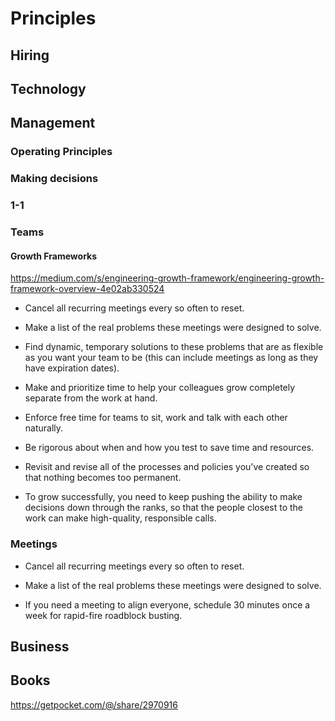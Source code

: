 # Principles

## Hiring

## Technology

## Management

### Operating Principles

### Making decisions

### 1-1

### Teams

#### Growth Frameworks
https://medium.com/s/engineering-growth-framework/engineering-growth-framework-overview-4e02ab330524

* Cancel all recurring meetings every so often to reset.

* Make a list of the real problems these meetings were designed to solve.

* Find dynamic, temporary solutions to these problems that are as flexible as you want your team to be (this can include meetings as long as they have expiration dates).

* Make and prioritize time to help your colleagues grow completely separate from the work at hand.

* Enforce free time for teams to sit, work and talk with each other naturally.

* Be rigorous about when and how you test to save time and resources.

* Revisit and revise all of the processes and policies you’ve created so that nothing becomes too permanent.

* To grow successfully, you need to keep pushing the ability to make decisions down through the ranks, so that the people closest to the work can make high-quality, responsible calls.

### Meetings

* Cancel all recurring meetings every so often to reset.

* Make a list of the real problems these meetings were designed to solve.

* If you need a meeting to align everyone, schedule 30 minutes once a week for rapid-fire roadblock busting.

## Business

## Books

https://getpocket.com/@/share/2970916

